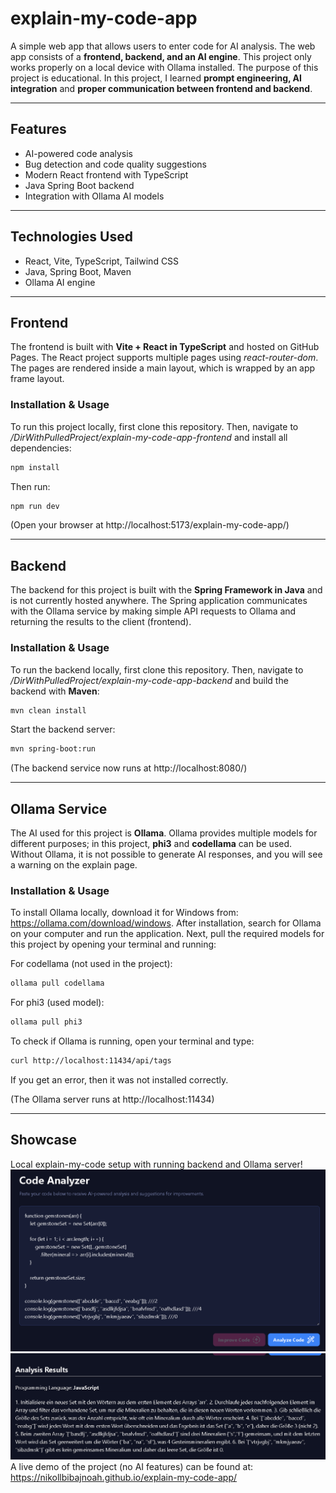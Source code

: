 # explain-my-code-app
A simple web app that allows users to enter code for AI analysis. The web app consists of a **frontend, backend, and an AI engine**. This project only works properly on a local device with Ollama installed. The purpose of this project is educational. In this project, I learned **prompt engineering, AI integration** and **proper communication between frontend and backend**.

---

## Features
- AI-powered code analysis
- Bug detection and code quality suggestions
- Modern React frontend with TypeScript
- Java Spring Boot backend
- Integration with Ollama AI models

---

## Technologies Used
- React, Vite, TypeScript, Tailwind CSS
- Java, Spring Boot, Maven
- Ollama AI engine

---

## Frontend
The frontend is built with **Vite + React in TypeScript** and hosted on GitHub Pages. The React project supports multiple pages using *react-router-dom*. The pages are rendered inside a main layout, which is wrapped by an app frame layout.

### Installation & Usage
To run this project locally, first clone this repository. Then, navigate to */DirWithPulledProject/explain-my-code-app-frontend* and install all dependencies:
```bash
npm install
```

Then run:
```bash
npm run dev
```
(Open your browser at http://localhost:5173/explain-my-code-app/)

---

## Backend
The backend for this project is built with the **Spring Framework in Java** and is not currently hosted anywhere. The Spring application communicates with the Ollama service by making simple API requests to Ollama and returning the results to the client (frontend).

### Installation & Usage
To run the backend locally, first clone this repository. Then, navigate to */DirWithPulledProject/explain-my-code-app-backend* and build the backend with **Maven**:
```bash
mvn clean install
```

Start the backend server:
```bash
mvn spring-boot:run
```
(The backend service now runs at http://localhost:8080/)

---

## Ollama Service
The AI used for this project is **Ollama**. Ollama provides multiple models for different purposes; in this project, **phi3** and **codellama** can be used. Without Ollama, it is not possible to generate AI responses, and you will see a warning on the explain page.

### Installation & Usage
To install Ollama locally, download it for Windows from: https://ollama.com/download/windows. After installation, search for Ollama on your computer and run the application. Next, pull the required models for this project by opening your terminal and running:

For codellama (not used in the project):
```bash
ollama pull codellama
```

For phi3 (used model):
```bash
ollama pull phi3
```
To check if Ollama is running, open your terminal and type:
```bash
curl http://localhost:11434/api/tags
```
If you get an error, then it was not installed correctly.

(The Ollama server runs at http://localhost:11434)

---

## Showcase
Local explain-my-code setup with running backend and Ollama server!
![Alt Text](./assets/image01.png)
![Alt Text](./assets/image02.png)
A live demo of the project (no AI features) can be found at: https://nikollbibajnoah.github.io/explain-my-code-app/